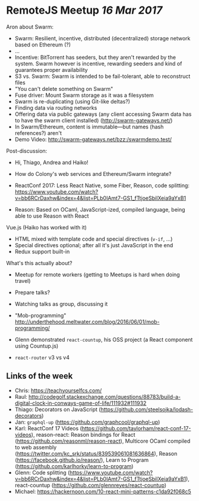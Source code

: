 # RemoteJS Meetup *16 Mar 2017*

Aron about Swarm:
* Swarm: Resilient, incentive, distributed (decentralized) storage network based on Ethereum (?)
* ... 
* Incentive: BitTorrent has seeders, but they aren't rewarded by the system. Swarm however is incentive, rewarding seeders and kind of guarantees proper availability
* S3 vs. Swarm: Swarm is intended to be fail-tolerant, able to reconstruct files
* "You can't delete something on Swarm"
* Fuse driver: Mount Swarm storage as it was a filesystem
* Swarm is re-duplicating (using Git-like deltas?)
* Finding data via routing networks
* Offering data via public gateways (any client accessing Swarm data has to have the swarm client installed) (http://swarm-gateways.net/)
* In Swarm/Ethereum, content is immutable—but names (hash references?) aren't
* Demo Video: http://swarm-gateways.net/bzz:/swarmdemo.test/

Post-discussion:
* Hi, Thiago, Andrea and Haiko!
* How do Colony's web services and Ethereum/Swarm integrate?

* ReactConf 2017: Less React Native, some Fiber, Reason, code splitting: https://www.youtube.com/watch?v=bb6RCrDaxhw&index=4&list=PLb0IAmt7-GS1_fTtjoeSbiIXeia9aYxB1
* Reason: Based on OCaml, JavaScript-ized, compiled language, being able to use Reason with React

Vue.js (Haiko has worked with it)
* HTML mixed with template code and special directives (`v-if`, ...)
* Special directives optional; after all it's just JavaScript in the end
* Redux support built-in

What's this actually about?
* Meetup for remote workers (getting to Meetups is hard when doing travel)
* Prepare talks?
* Watching talks as group, discussing it
* "Mob-programming" http://underthehood.meltwater.com/blog/2016/06/01/mob-programming/

* Glenn demonstrated `react-countup`, his OSS project (a React component using Countup.js)
* `react-router` v3 vs v4


## Links of the week

* Chris: https://teachyourselfcs.com/
* Raul: http://codegolf.stackexchange.com/questions/88783/build-a-digital-clock-in-conways-game-of-life/111932#111932
* Thiago: Decorators on JavaScript (https://github.com/steelsojka/lodash-decorators)
* Jan: `graphql-up` (https://github.com/graphcool/graphql-up)
* Karl: ReactConf 17 Videos (https://github.com/taylorham/react-conf-17-videos), reason-react: Reason bindings for React (https://github.com/reasonml/reason-react), Multicore OCaml compiled to web assembly (https://twitter.com/kc_srk/status/839539061081636864), Reason (https://facebook.github.io/reason/), Learn to Program (https://github.com/karlhorky/learn-to-program)
* Glenn: Code splitting (https://www.youtube.com/watch?v=bb6RCrDaxhw&index=4&list=PLb0IAmt7-GS1_fTtjoeSbiIXeia9aYxB1), react-countup (https://github.com/glennreyes/react-countup)
* Michael: https://hackernoon.com/10-react-mini-patterns-c1da92f068c5
